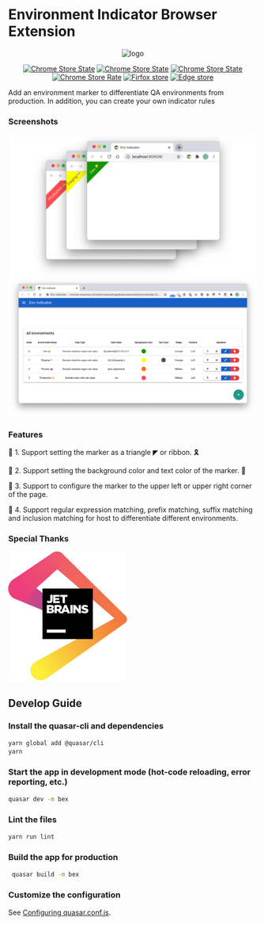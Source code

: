 # Environment Indicator Browser Extension


<p align="center">
    <img width="180" src="https://raw.githubusercontent.com/gaoliang/env-indicator/main/docs/.vuepress/public/indicator.png" alt="logo">
</p>

<p align="center">
  <a href="https://travis-ci.com/gaoliang/env-indicator"><img src="https://travis-ci.com/gaoliang/env-indicator.svg?branch=main" alt="Chrome Store State"></a>
  <a href="https://chrome.google.com/webstore/detail/env-indicator/kgdbcpllbbnimjgoiomfdebldcofmlbl"><img src="https://img.shields.io/chrome-web-store/v/kgdbcpllbbnimjgoiomfdebldcofmlbl" alt="Chrome Store State"></a>
  <a href="https://chrome.google.com/webstore/detail/env-indicator/kgdbcpllbbnimjgoiomfdebldcofmlbl"><img src="https://img.shields.io/chrome-web-store/users/kgdbcpllbbnimjgoiomfdebldcofmlbl" alt="Chrome Store State"></a>
  <a href="https://chrome.google.com/webstore/detail/env-indicator/kgdbcpllbbnimjgoiomfdebldcofmlbl"><img src="https://img.shields.io/chrome-web-store/stars/kgdbcpllbbnimjgoiomfdebldcofmlbl" alt="Chrome Store Rate"></a>
  <a href="https://addons.mozilla.org/zh-CN/firefox/addon/env-indicator"><img src="https://img.shields.io/amo/v/env-indicator" alt="Firfox store"></a>
  <a href="https://microsoftedge.microsoft.com/addons/detail/nlgegepgfcagnbjdnjbaoiiooklkhlcj"><img src="https://img.shields.io/badge/dynamic/json?label=edge%20add-on&prefix=v&query=%24.version&url=https%3A%2F%2Fmicrosoftedge.microsoft.com%2Faddons%2Fgetproductdetailsbycrxid%2Fnlgegepgfcagnbjdnjbaoiiooklkhlcj" alt="Edge store"></a>

</p>

Add an environment marker to differentiate QA environments from production. In addition, you can create your own indicator rules

### Screenshots
![examples](./docs/example.png)
![config](./docs/config.png)

### Features
🌟 1. Support setting the marker as a triangle ◤ or ribbon. 🎗

🌟 2. Support setting the background color and text color of the marker. 🎨

🌟 3. Support to configure the marker to the upper left or upper right corner of the page.

🌟 4. Support regular expression matching, prefix matching, suffix matching and inclusion matching for host to differentiate different environments.


### Special Thanks
[![JetBrains](./docs/jetbrains.svg)](https://jb.gg/OpenSource)


## Develop Guide

### Install the quasar-cli and dependencies
```bash
yarn global add @quasar/cli
yarn
```

### Start the app in development mode (hot-code reloading, error reporting, etc.)
```bash
quasar dev -m bex
```

### Lint the files
```bash
yarn run lint
```

### Build the app for production
```bash
 quasar build -m bex
 ```

### Customize the configuration
See [Configuring quasar.conf.js](https://quasar.dev/quasar-cli/quasar-conf-js).
